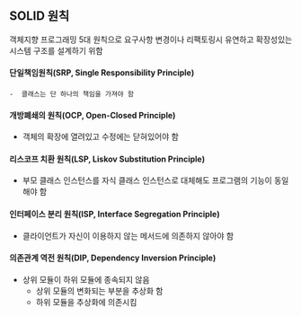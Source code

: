 ## SOLID 원칙

객체지향 프로그래밍 5대 원칙으로 요구사항 변경이나 리팩토링시 유연하고 확장성있는 시스템 구조를 설계하기 위함



#### 단일책임원칙(SRP, Single Responsibility Principle)

   	-  클래스는 단 하나의 책임을 가져야 함





#### 개방폐쇄의 원칙(OCP, Open-Closed Principle)

- 객체의 확장에 열려있고 수정에는 닫혀있어야 함





#### 리스코프 치환 원칙(LSP, Liskov Substitution Principle)

- 부모 클래스 인스턴스를 자식 클래스 인스턴스로 대체해도 프로그램의 기능이 동일해야 함





#### 인터페이스 분리 원칙(ISP, Interface Segregation Principle)

- 클라이언트가 자신이 이용하지 않는 메서드에 의존하지 않아야 함





#### 의존관계 역전 원칙(DIP, Dependency Inversion Principle)

- 상위 모듈이 하위 모듈에 종속되지 않음
  - 상위 모듈의 변화되는 부분을 추상화 함
  - 하위 모듈을 추상화에 의존시킴
